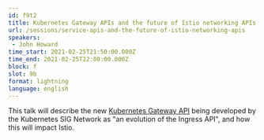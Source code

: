 ```yaml
---
id: f9t2
title: Kubernetes Gateway APIs and the future of Istio networking APIs
url: /sessions/service-apis-and-the-future-of-istio-networking-apis
speakers:
 - John Howard
time_start: 2021-02-25T21:50:00.000Z
time_end: 2021-02-25T22:00:00.000Z
block: f
slot: 9b
format: lightning
language: english
---
```


This talk will describe the new [Kubernetes Gateway API](https://kubernetes-sigs.github.io/gateway-api/) being developed by the Kubernetes SIG Network as "an evolution of the Ingress API", and how this will impact Istio.